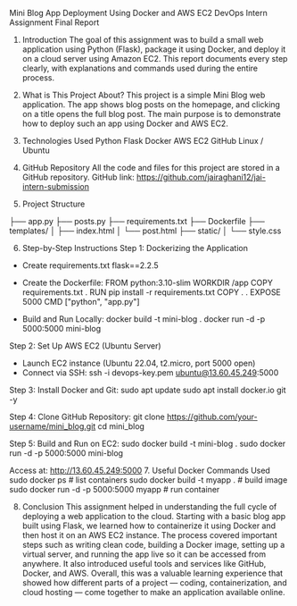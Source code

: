 Mini Blog App Deployment Using Docker and AWS EC2
DevOps Intern Assignment Final Report

1. Introduction
The goal of this assignment was to build a small web application using Python (Flask), package it using Docker, and deploy it on a cloud server using Amazon EC2. This report documents every step clearly, with explanations and commands used during the entire process.

2. What is This Project About?
This project is a simple Mini Blog web application. The app shows blog posts on the homepage, and clicking on a title opens the full blog post. The main purpose is to demonstrate how to deploy such an app using Docker and AWS EC2.

3. Technologies Used
Python
Flask
Docker
AWS EC2
GitHub
Linux / Ubuntu

4. GitHub Repository
All the code and files for this project are stored in a GitHub repository.
GitHub link: https://github.com/jairaghani12/jai-intern-submission

5. Project Structure

├── app.py
├── posts.py
├── requirements.txt
├── Dockerfile
├── templates/
│   ├── index.html
│   └── post.html
├── static/
│   └── style.css

6. Step-by-Step Instructions
Step 1: Dockerizing the Application
 - Create requirements.txt
   flask==2.2.5

 - Create the Dockerfile:
   FROM python:3.10-slim
   WORKDIR /app
   COPY requirements.txt .
   RUN pip install -r requirements.txt
   COPY . .
   EXPOSE 5000
   CMD ["python", "app.py"]
 
- Build and Run Locally:
   docker build -t mini-blog .
   docker run -d -p 5000:5000 mini-blog

Step 2: Set Up AWS EC2 (Ubuntu Server)
 - Launch EC2 instance (Ubuntu 22.04, t2.micro, port 5000 open)
 - Connect via SSH:
     ssh -i devops-key.pem ubuntu@13.60.45.249:5000


Step 3: Install Docker and Git:
   sudo apt update
   sudo apt install docker.io git -y

Step 4: Clone GitHub Repository:
   git clone https://github.com/your-username/mini_blog.git
   cd mini_blog

Step 5: Build and Run on EC2:
   sudo docker build -t mini-blog .
   sudo docker run -d -p 5000:5000 mini-blog

Access at: http://13.60.45.249:5000
7. Useful Docker Commands Used
sudo docker ps  # list containers
sudo docker build -t myapp .  # build image
sudo docker run -d -p 5000:5000 myapp  # run container

8. Conclusion
This assignment helped in understanding the full cycle of deploying a web application to the cloud. Starting with a basic blog app built using Flask, we learned how to containerize it using Docker and then host it on an AWS EC2 instance. The process covered important steps such as writing clean code, building a Docker image, setting up a virtual server, and running the app live so it can be accessed from anywhere. It also introduced useful tools and services like GitHub, Docker, and AWS.
Overall, this was a valuable learning experience that showed how different parts of a project — coding, containerization, and cloud hosting — come together to make an application available online.

